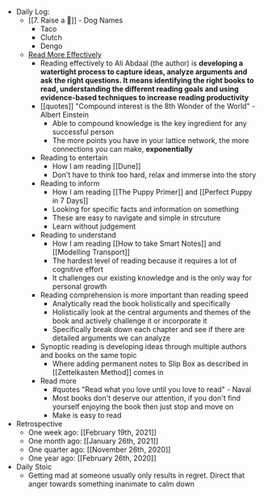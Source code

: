 - Daily Log:
    - [[7. Raise a 🐶]] - Dog Names 
        - Taco
        - Clutch
        - Dengo
    - [Read More Effectively](https://aliabdaal.com/read-more-effectively/#the-reading-objective)
        - Reading effectively to Ali Abdaal (the author) is **developing a watertight process to capture ideas, analyze arguments and ask the right questions. It means identifying the right books to read, understanding the different reading goals and using evidence-based techniques to increase reading productivity**
        - [[quotes]] "Compound interest is the 8th Wonder of the World" - Albert Einstein
            - Able to compound knowledge is the key ingredient for any successful person
            - The more points you have in your lattice network, the more connections you can make, **exponentially**
        - Reading to entertain
            - How I am reading [[Dune]]
            - Don't have to think too hard, relax and immerse into the story
        - Reading to inform
            - How I am reading [[The Puppy Primer]] and [[Perfect Puppy in 7 Days]]
            - Looking for specific facts and information on something
            - These are easy to navigate and simple in strcuture
            - Learn without judgement
        - Reading to understand
            - How I am reading [[How to take Smart Notes]] and [[Modelling Transport]]
            - The hardest level of reading because it requires a lot of cognitive effort
            - It challenges our existing knowledge and is the only way for personal growth
        - Reading comprehension is more important than reading speed
            - Analytically read the book holistically and specifically
            - Holistically look at the central arguments and themes of the book and actively challenge it or incorporate it
            - Specifically break down each chapter and see if there are detailed arguments we can analyze
        - Synoptic reading is developing ideas through multiple authors and books on the same topic
            - Where adding permanent notes to Slip Box as described in [[Zettelkasten Method]] comes in
        - Read more
            - #quotes "Read what you love until you love to read" - Naval
            - Most books don't deserve our attention, if you don't find yourself enjoying the book then just stop and move on
            - Make is easy to read
- Retrospective
    - One week ago: [[February 19th, 2021]] 
    - One month ago: [[January 26th, 2021]]
    - One quarter ago: [[November 26th, 2020]] 
    - One year ago: [[February 26th, 2020]]
- Daily Stoic
    - Getting mad at someone usually only results in regret. Direct that anger towards something inanimate to calm down